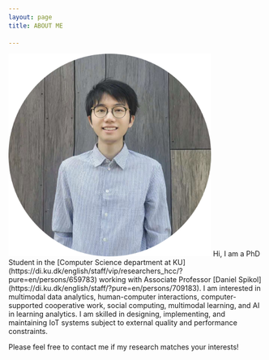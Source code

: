 ```yaml
---
layout: page
title: ABOUT ME

---
```


<img src="/assets/img/portrait.png" alt="portrait" width="400" class="center"/>  
Hi, I am a PhD Student in the [Computer Science department at KU](https://di.ku.dk/english/staff/vip/researchers_hcc/?pure=en/persons/659783) working with Associate Professor [Daniel Spikol](https://di.ku.dk/english/staff/?pure=en/persons/709183). I am interested in multimodal data analytics, human-computer interactions, computer-supported cooperative work, social computing, multimodal learning, and AI in learning analytics. I am skilled in designing, implementing, and maintaining IoT systems subject to external quality and performance constraints. 

Please feel free to contact me if my research matches your interests!